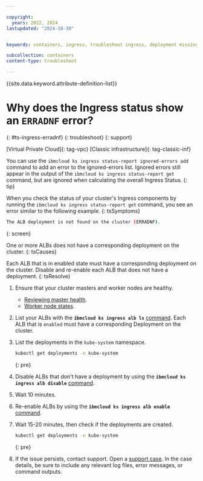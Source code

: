 ```yaml
---

copyright:
  years: 2022, 2024
lastupdated: "2024-10-30"


keywords: containers, ingress, troubleshoot ingress, deployment missing, erradnf

subcollection: containers
content-type: troubleshoot

---
```


{{site.data.keyword.attribute-definition-list}}



# Why does the Ingress status show an `ERRADNF` error?
{: #ts-ingress-erradnf}
{: troubleshoot}
{: support}

[Virtual Private Cloud]{: tag-vpc} [Classic infrastructure]{: tag-classic-inf}

You can use the `ibmcloud ks ingress status-report ignored-errors add` command to add an error to the ignored-errors list. Ignored errors still appear in the output of the `ibmcloud ks ingress status-report get` command, but are ignored when calculating the overall Ingress Status.
{: tip}

When you check the status of your cluster's Ingress components by running the `ibmcloud ks ingress status-report get` command, you see an error similar to the following example.
{: tsSymptoms}

```sh
The ALB deployment is not found on the cluster (ERRADNF).
```
{: screen}

One or more ALBs does not have a corresponding deployment on the cluster.
{: tsCauses}

Each ALB that is in enabled state must have a corresponding deployment on the cluster. Disable and re-enable each ALB that does not have a deployment.
{: tsResolve}


1. Ensure that your cluster masters and worker nodes are healthy.
    - [Reviewing master health](/docs/containers?topic=containers-debug_master#review-master-health).
    - [Worker node states](/docs/containers?topic=containers-worker-node-state-reference).
1. List your ALBs with the **`ibmcloud ks ingress alb ls`** [command](/docs/containers?topic=containers-kubernetes-service-cli#cs_albs). Each ALB that is `enabled` must have a corresponding Deployment on the cluster.
1. List the deployments in the `kube-system` namespace. 
    ```sh
    kubectl get deployments -n kube-system
    ```
    {: pre}

1. Disable ALBs that don't have a deployment by using the **`ibmcloud ks ingress alb disable`** [command](/docs/containers?topic=containers-kubernetes-service-cli#cs_alb_disable).

1. Wait 10 minutes.

1. Re-enable ALBs by using the **`ibmcloud ks ingress alb enable`** [command](/docs/containers?topic=containers-kubernetes-service-cli#cs_alb_configure).

1. Wait 15-20 minutes, then check if the deployments are created.
    ```sh
    kubectl get deployments -n kube-system
    ```
    {: pre}
    
1. If the issue persists, contact support. Open a [support case](/docs/account?topic=account-using-avatar). In the case details, be sure to include any relevant log files, error messages, or command outputs.
